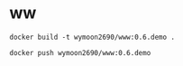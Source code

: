# ww

```
docker build -t wymoon2690/www:0.6.demo .
```

```
docker push wymoon2690/www:0.6.demo
```
